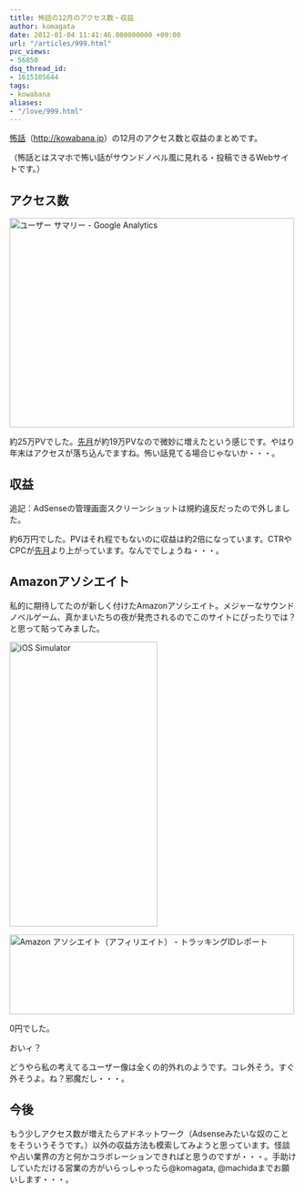 ```yaml
---
title: 怖話の12月のアクセス数・収益
author: komagata
date: 2012-01-04 11:41:46.000000000 +09:00
url: "/articles/999.html"
pvc_views:
- 56850
dsq_thread_id:
- 1615105644
tags:
- kowabana
aliases:
- "/love/999.html"
---
```

<a href="http://kowabana.jp" title="怖話" target="_blank">怖話</a>（<a href="http://kowabana.jp" title="怖話" target="_blank">http://kowabana.jp</a>）の12月のアクセス数と収益のまとめです。

（怖話とはスマホで怖い話がサウンドノベル風に見れる・投稿できるWebサイトです。）

## アクセス数


  <a href="http://www.flickr.com/photos/komagata/6631885727/" title="ユーザー サマリー - Google Analytics by komagata, on Flickr"><img src="http://farm8.staticflickr.com/7159/6631885727_4cbc12ef24.jpg" width="500" height="368" alt="ユーザー サマリー - Google Analytics" /></a>


約25万PVでした。[先月][1]が約19万PVなので微妙に増えたという感じです。やはり年末はアクセスが落ち込んでますね。怖い話見てる場合じゃないか・・・。

## 収益

追記：AdSenseの管理画面スクリーンショットは規約違反だったので外しました。

約6万円でした。PVはそれ程でもないのに収益は約2倍になっています。CTRやCPCが[先月][1]より上がっています。なんででしょうね・・・。

## Amazonアソシエイト

私的に期待してたのが新しく付けたAmazonアソシエイト。メジャーなサウンドノベルゲーム、真かまいたちの夜が発売されるのでこのサイトにぴったりでは？と思って貼ってみました。


  <a href="http://www.flickr.com/photos/komagata/6632107269/" title="iOS Simulator by komagata, on Flickr"><img src="http://farm8.staticflickr.com/7019/6632107269_1ac6c238a3.jpg" width="260" height="500" alt="iOS Simulator" /></a>



  <a href="http://www.flickr.com/photos/komagata/6631921119/" title="Amazon アソシエイト（アフィリエイト） - トラッキングIDレポート by komagata, on Flickr"><img src="http://farm8.staticflickr.com/7151/6631921119_f02db5f6fc.jpg" width="500" height="140" alt="Amazon アソシエイト（アフィリエイト） - トラッキングIDレポート" /></a>


0円でした。

おいィ？

どうやら私の考えてるユーザー像は全くの的外れのようです。コレ外そう。すぐ外そうよ。ね？邪魔だし・・・。

## 今後

もう少しアクセス数が増えたらアドネットワーク（Adsenseみたいな奴のことをそういうそうです。）以外の収益方法も模索してみようと思っています。怪談や占い業界の方と何かコラボレーションできればと思うのですが・・・。手助けしていただける営業の方がいらっしゃったら@komagata, @machidaまでお願いします・・・。

 [1]: http://fjord.jp/love/963.html
